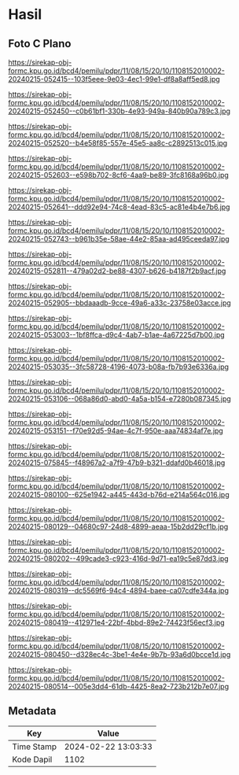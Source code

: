 # Hasil

## Foto C Plano

https://sirekap-obj-formc.kpu.go.id/bcd4/pemilu/pdpr/11/08/15/20/10/1108152010002-20240215-052415--103f5eee-9e03-4ec1-99e1-df8a8aff5ed8.jpg

https://sirekap-obj-formc.kpu.go.id/bcd4/pemilu/pdpr/11/08/15/20/10/1108152010002-20240215-052450--c0b61bf1-330b-4e93-949a-840b90a789c3.jpg

https://sirekap-obj-formc.kpu.go.id/bcd4/pemilu/pdpr/11/08/15/20/10/1108152010002-20240215-052520--b4e58f85-557e-45e5-aa8c-c2892513c015.jpg

https://sirekap-obj-formc.kpu.go.id/bcd4/pemilu/pdpr/11/08/15/20/10/1108152010002-20240215-052603--e598b702-8cf6-4aa9-be89-3fc8168a96b0.jpg

https://sirekap-obj-formc.kpu.go.id/bcd4/pemilu/pdpr/11/08/15/20/10/1108152010002-20240215-052641--ddd92e94-74c8-4ead-83c5-ac81e4b4e7b6.jpg

https://sirekap-obj-formc.kpu.go.id/bcd4/pemilu/pdpr/11/08/15/20/10/1108152010002-20240215-052743--b961b35e-58ae-44e2-85aa-ad495ceeda97.jpg

https://sirekap-obj-formc.kpu.go.id/bcd4/pemilu/pdpr/11/08/15/20/10/1108152010002-20240215-052811--479a02d2-be88-4307-b626-b4187f2b9acf.jpg

https://sirekap-obj-formc.kpu.go.id/bcd4/pemilu/pdpr/11/08/15/20/10/1108152010002-20240215-052905--bbdaaadb-9cce-49a6-a33c-23758e03acce.jpg

https://sirekap-obj-formc.kpu.go.id/bcd4/pemilu/pdpr/11/08/15/20/10/1108152010002-20240215-053003--1bf8ffca-d9c4-4ab7-b1ae-4a67225d7b00.jpg

https://sirekap-obj-formc.kpu.go.id/bcd4/pemilu/pdpr/11/08/15/20/10/1108152010002-20240215-053035--3fc58728-4196-4073-b08a-fb7b93e6336a.jpg

https://sirekap-obj-formc.kpu.go.id/bcd4/pemilu/pdpr/11/08/15/20/10/1108152010002-20240215-053106--068a86d0-abd0-4a5a-b154-e7280b087345.jpg

https://sirekap-obj-formc.kpu.go.id/bcd4/pemilu/pdpr/11/08/15/20/10/1108152010002-20240215-053151--f70e92d5-94ae-4c7f-950e-aaa74834af7e.jpg

https://sirekap-obj-formc.kpu.go.id/bcd4/pemilu/pdpr/11/08/15/20/10/1108152010002-20240215-075845--f48967a2-a7f9-47b9-b321-ddafd0b46018.jpg

https://sirekap-obj-formc.kpu.go.id/bcd4/pemilu/pdpr/11/08/15/20/10/1108152010002-20240215-080100--625e1942-a445-443d-b76d-e214a564c016.jpg

https://sirekap-obj-formc.kpu.go.id/bcd4/pemilu/pdpr/11/08/15/20/10/1108152010002-20240215-080129--04680c97-24d8-4899-aeaa-15b2dd29cf1b.jpg

https://sirekap-obj-formc.kpu.go.id/bcd4/pemilu/pdpr/11/08/15/20/10/1108152010002-20240215-080202--499cade3-c923-416d-9d71-ea19c5e87dd3.jpg

https://sirekap-obj-formc.kpu.go.id/bcd4/pemilu/pdpr/11/08/15/20/10/1108152010002-20240215-080319--dc5569f6-94c4-4894-baee-ca07cdfe344a.jpg

https://sirekap-obj-formc.kpu.go.id/bcd4/pemilu/pdpr/11/08/15/20/10/1108152010002-20240215-080419--412971e4-22bf-4bbd-89e2-74423f56ecf3.jpg

https://sirekap-obj-formc.kpu.go.id/bcd4/pemilu/pdpr/11/08/15/20/10/1108152010002-20240215-080450--d328ec4c-3be1-4e4e-9b7b-93a6d0bcce1d.jpg

https://sirekap-obj-formc.kpu.go.id/bcd4/pemilu/pdpr/11/08/15/20/10/1108152010002-20240215-080514--005e3dd4-61db-4425-8ea2-723b212b7e07.jpg


## Metadata

| Key        | Value               |
| ---------- | ------------------- |
| Time Stamp | 2024-02-22 13:03:33 |
| Kode Dapil | 1102                |



